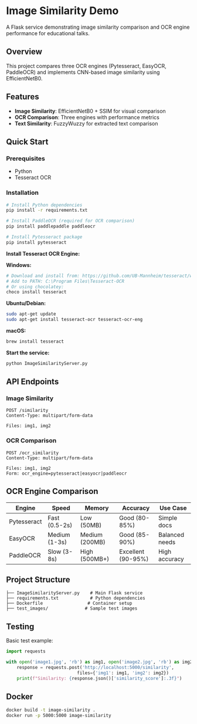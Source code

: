 # Image Similarity Demo

A Flask service demonstrating image similarity comparison and OCR engine performance for educational talks.

## Overview

This project compares three OCR engines (Pytesseract, EasyOCR, PaddleOCR) and implements CNN-based image similarity using EfficientNetB0.

## Features

- **Image Similarity**: EfficientNetB0 + SSIM for visual comparison
- **OCR Comparison**: Three engines with performance metrics
- **Text Similarity**: FuzzyWuzzy for extracted text comparison

## Quick Start

### Prerequisites
- Python 
- Tesseract OCR

### Installation

```bash
# Install Python dependencies
pip install -r requirements.txt

# Install PaddleOCR (required for OCR comparison)
pip install paddlepaddle paddleocr

# Install Pytesseract package
pip install pytesseract
```

**Install Tesseract OCR Engine:**

**Windows:**
```bash
# Download and install from: https://github.com/UB-Mannheim/tesseract/wiki
# Add to PATH: C:\Program Files\Tesseract-OCR
# Or using chocolatey:
choco install tesseract
```

**Ubuntu/Debian:**
```bash
sudo apt-get update
sudo apt-get install tesseract-ocr tesseract-ocr-eng
```

**macOS:**
```bash
brew install tesseract
```

**Start the service:**
```bash
python ImageSimilarityServer.py
```

## API Endpoints

### Image Similarity
```http
POST /similarity
Content-Type: multipart/form-data

Files: img1, img2
```

### OCR Comparison
```http
POST /ocr_similarity
Content-Type: multipart/form-data

Files: img1, img2
Form: ocr_engine=pytesseract|easyocr|paddleocr
```

## OCR Engine Comparison

| Engine | Speed | Memory | Accuracy | Use Case |
|--------|-------|--------|----------|----------|
| Pytesseract | Fast (0.5-2s) | Low (50MB) | Good (80-85%) | Simple docs |
| EasyOCR | Medium (1-3s) | Medium (200MB) | Good (85-90%) | Balanced needs |
| PaddleOCR | Slow (3-8s) | High (500MB+) | Excellent (90-95%) | High accuracy |

## Project Structure

```
├── ImageSimilarityServer.py    # Main Flask service
├── requirements.txt            # Python dependencies
├── Dockerfile                 # Container setup
├── test_images/              # Sample test images
```

## Testing

Basic test example:
```python
import requests

with open('image1.jpg', 'rb') as img1, open('image2.jpg', 'rb') as img2:
    response = requests.post('http://localhost:5000/similarity', 
                           files={'img1': img1, 'img2': img2})
    print(f"Similarity: {response.json()['similarity_score']:.3f}")
```

## Docker

```bash
docker build -t image-similarity .
docker run -p 5000:5000 image-similarity
```
